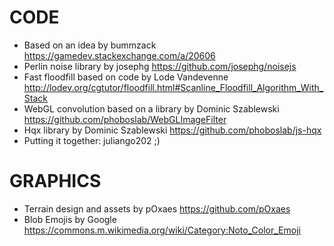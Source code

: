 # CODE
- Based on an idea by bummzack https://gamedev.stackexchange.com/a/20606
- Perlin noise library by josephg https://github.com/josephg/noisejs
- Fast floodfill based on code by Lode Vandevenne http://lodev.org/cgtutor/floodfill.html#Scanline_Floodfill_Algorithm_With_Stack
- WebGL convolution based on a library by Dominic Szablewski https://github.com/phoboslab/WebGLImageFilter
- Hqx library by Dominic Szablewski https://github.com/phoboslab/js-hqx
- Putting it together: juliango202 ;)

# GRAPHICS
- Terrain design and assets by pOxaes https://github.com/pOxaes
- Blob Emojis by Google https://commons.m.wikimedia.org/wiki/Category:Noto_Color_Emoji